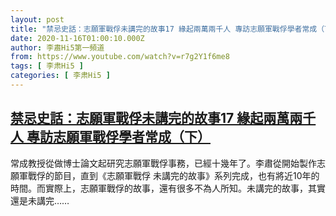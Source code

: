 ```yaml
---
layout: post
title: "禁忌史話：志願軍戰俘未講完的故事17 緣起兩萬兩千人 專訪志願軍戰俘學者常成（下）"
date: 2020-11-16T01:00:10.000Z
author: 李肅Hi5第一頻道
from: https://www.youtube.com/watch?v=r7g2Y1f6me8
tags: [ 李肃Hi5 ]
categories: [ 李肃Hi5 ]
---
```

<!--1605488410000-->
[禁忌史話：志願軍戰俘未講完的故事17 緣起兩萬兩千人 專訪志願軍戰俘學者常成（下）](https://www.youtube.com/watch?v=r7g2Y1f6me8)
------

<div>
常成教授從做博士論文起研究志願軍戰俘事務，已經十幾年了。李肅從開始製作志願軍戰俘的節目，直到《志願軍戰俘 未講完的故事》系列完成，也有將近10年的時間。而實際上，志願軍戰俘的故事，還有很多不為人所知。未講完的故事，其實還是未講完……
</div>
